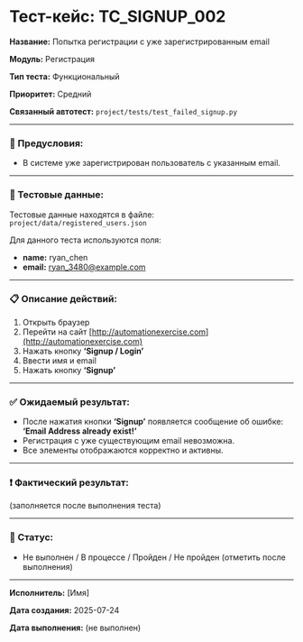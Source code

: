 # Тест-кейс: TC_SIGNUP_002

**Название:** Попытка регистрации с уже зарегистрированным email

**Модуль:** Регистрация

**Тип теста:** Функциональный

**Приоритет:** Средний

**Связанный автотест:** `project/tests/test_failed_signup.py`

---

### 🔧 Предусловия:
- В системе уже зарегистрирован пользователь с указанным email.

---

### 🧪 Тестовые данные:

Тестовые данные находятся в файле:  
`project/data/registered_users.json`

Для данного теста используются поля:
- **name:** ryan_chen  
- **email:** ryan_3480@example.com

---

### 📋 Описание действий:

1. Открыть браузер  
2. Перейти на сайт [http://automationexercise.com](http://automationexercise.com)  
3. Нажать кнопку **‘Signup / Login’**  
4. Ввести имя и email  
5. Нажать кнопку **‘Signup’**  

---

### ✅ Ожидаемый результат:
- После нажатия кнопки **‘Signup’** появляется сообщение об ошибке:  
  **‘Email Address already exist!’**
- Регистрация с уже существующим email невозможна.
- Все элементы отображаются корректно и активны.

---

### ❗ Фактический результат:
(заполняется после выполнения теста)

---

### 📌 Статус:
- Не выполнен / В процессе / Пройден / Не пройден (отметить после выполнения)

---

**Исполнитель:** [Имя]

**Дата создания:** 2025-07-24

**Дата выполнения:** (не выполнен)
